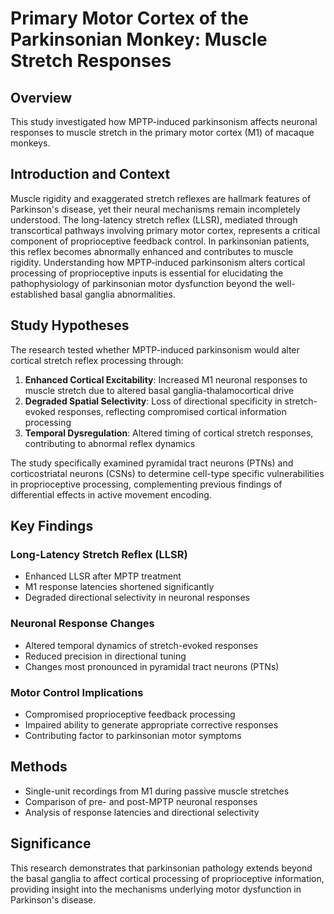 # Primary Motor Cortex of the Parkinsonian Monkey: Muscle Stretch Responses

## Overview
This study investigated how MPTP-induced parkinsonism affects neuronal responses to muscle stretch in the primary motor cortex (M1) of macaque monkeys.

## Introduction and Context

Muscle rigidity and exaggerated stretch reflexes are hallmark features of Parkinson's disease, yet their neural mechanisms remain incompletely understood. The long-latency stretch reflex (LLSR), mediated through transcortical pathways involving primary motor cortex, represents a critical component of proprioceptive feedback control. In parkinsonian patients, this reflex becomes abnormally enhanced and contributes to muscle rigidity. Understanding how MPTP-induced parkinsonism alters cortical processing of proprioceptive inputs is essential for elucidating the pathophysiology of parkinsonian motor dysfunction beyond the well-established basal ganglia abnormalities.

## Study Hypotheses

The research tested whether MPTP-induced parkinsonism would alter cortical stretch reflex processing through:

1. **Enhanced Cortical Excitability**: Increased M1 neuronal responses to muscle stretch due to altered basal ganglia-thalamocortical drive
2. **Degraded Spatial Selectivity**: Loss of directional specificity in stretch-evoked responses, reflecting compromised cortical information processing
3. **Temporal Dysregulation**: Altered timing of cortical stretch responses, contributing to abnormal reflex dynamics

The study specifically examined pyramidal tract neurons (PTNs) and corticostriatal neurons (CSNs) to determine cell-type specific vulnerabilities in proprioceptive processing, complementing previous findings of differential effects in active movement encoding.

## Key Findings

### Long-Latency Stretch Reflex (LLSR)
- Enhanced LLSR after MPTP treatment
- M1 response latencies shortened significantly
- Degraded directional selectivity in neuronal responses

### Neuronal Response Changes
- Altered temporal dynamics of stretch-evoked responses
- Reduced precision in directional tuning
- Changes most pronounced in pyramidal tract neurons (PTNs)

### Motor Control Implications
- Compromised proprioceptive feedback processing
- Impaired ability to generate appropriate corrective responses
- Contributing factor to parkinsonian motor symptoms

## Methods
- Single-unit recordings from M1 during passive muscle stretches
- Comparison of pre- and post-MPTP neuronal responses
- Analysis of response latencies and directional selectivity

## Significance
This research demonstrates that parkinsonian pathology extends beyond the basal ganglia to affect cortical processing of proprioceptive information, providing insight into the mechanisms underlying motor dysfunction in Parkinson's disease.
